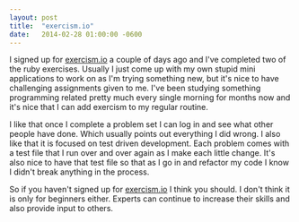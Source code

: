 ```yaml
---
layout: post
title:  "exercism.io"
date:   2014-02-28 01:00:00 -0600
---
```


I signed up for [exercism.io](http://exercism.io) a couple of days ago and I've completed two of the ruby exercises. Usually I just come up with my own stupid mini applications to work on as I'm trying something new, but it's nice to have challenging assignments given to me. I've been studying something programming related pretty much every single morning for months now and it's nice that I can add exercism to my regular routine.

I like that once I complete a problem set I can log in and see what other people have done. Which usually points out everything I did wrong. I also like that it is focused on test driven development. Each problem comes with a test file that I run over and over again as I make each little change. It's also nice to have that test file so that as I go in and refactor my code I know I didn't break anything in the process.

So if you haven't signed up for [exercism.io](http://exercism.io) I think you should. I don't think it is only for beginners either. Experts can continue to increase their skills and also provide input to others.
